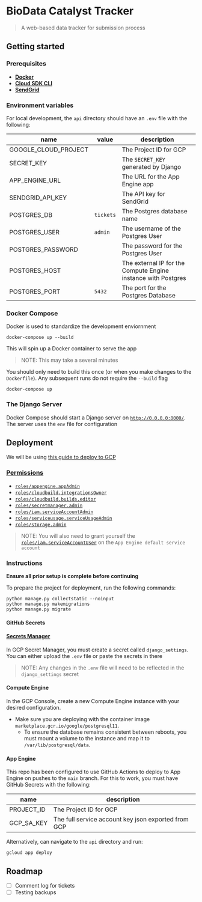 # BioData Catalyst Tracker

> A web-based data tracker for submission process

## Getting started

### Prerequisites

- **[Docker](https://www.docker.com/get-started)**
- **[Cloud SDK CLI](https://cloud.google.com/sdk/gcloud)**
- **[SendGrid](https://docs.sendgrid.com/for-developers/sending-email/api-getting-started)**

### Environment variables

For local development, the `api` directory should have an `.env` file with the following:

| name                 | value     | description                                                   |
| -------------------- | --------- | ------------------------------------------------------------- |
| GOOGLE_CLOUD_PROJECT |           | The Project ID for GCP                                        |
| SECRET_KEY           |           | The `SECRET_KEY` generated by Django                          |
| APP_ENGINE_URL       |           | The URL for the App Engine app                                |
| SENDGRID_API_KEY     |           | The API key for SendGrid                                      |
| POSTGRES_DB          | `tickets` | The Postgres database name                                    |
| POSTGRES_USER        | `admin`   | The username of the Postgres User                             |
| POSTGRES_PASSWORD    |           | The password for the Postgres User                            |
| POSTGRES_HOST        |           | The external IP for the Compute Engine instance with Postgres |
| POSTGRES_PORT        | `5432`    | The port for the Postgres Database                            |

### Docker Compose

Docker is used to standardize the development enviornment

```
docker-compose up --build
```

This will spin up a Docker container to serve the app

> NOTE: This may take a several minutes

You should only need to build this once (or when you make changes to the `Dockerfile`).
Any subsequent runs do not require the `--build` flag

```
docker-compose up
```

### The Django Server

Docker Compose should start a Django server on [`http://0.0.0.0:8000/`](http://0.0.0.0:8000/).
The server uses the `env` file for configuration

## Deployment

We will be using [this guide to deploy to GCP](https://cloud.google.com/python/django/appengine#macos-64-bit)

### [Permissions](https://cloud.google.com/iam/docs/understanding-roles#predefined)

- [`roles/appengine.appAdmin`](https://cloud.google.com/iam/docs/understanding-roles#app-engine-roles)
- [`roles/cloudbuild.integrationsOwner`](https://cloud.google.com/iam/docs/understanding-roles#cloud-build-roles)
- [`roles/cloudbuild.builds.editor`](https://cloud.google.com/build/docs/iam-roles-permissions#predefined_roles)
- [`roles/secretmanager.admin`](https://cloud.google.com/iam/docs/understanding-roles#secret-manager-roles)
- [`roles/iam.serviceAccountAdmin`](https://cloud.google.com/iam/docs/understanding-roles#service-accounts-roles)
- [`roles/serviceusage.serviceUsageAdmin`](https://cloud.google.com/iam/docs/understanding-roles#service-usage-roles)
- [`roles/storage.admin`](https://cloud.google.com/iam/docs/understanding-roles#cloud-storage-roles)

> NOTE: You will also need to grant yourself the [`roles/iam.serviceAccountUser`](https://cloud.google.com/iam/docs/understanding-roles#service-accounts-roles) on the `App Engine default service account`

### Instructions

**Ensure all prior setup is complete before continuing**

To prepare the project for deployment, run the following commands:

```
python manage.py collectstatic --noinput
python manage.py makemigrations
python manage.py migrate
```

#### GitHub Secrets

#### [Secrets Manager](https://cloud.google.com/python/django/appengine#create-django-environment-file-as-a-secret)

In GCP Secret Manager, you must create a secret called `django_settings`.
You can either upload the `.env` file or paste the secrets in there

> NOTE: Any changes in the `.env` file will need to be reflected in the `django_settings` secret

#### Compute Engine

In the GCP Console, create a new Compute Engine instance with your desired configuration.

- Make sure you are deploying with the container image `marketplace.gcr.io/google/postgresql11`.
  - To ensure the database remains consistent between reboots, you must mount a volume to the instance and map it to `/var/lib/postgresql/data`.

#### App Engine

This repo has been configured to use GitHub Actions to deploy to App Engine on pushes to the `main` branch.
For this to work, you must have GitHub Secrets with the following:

| name       | description                                         |
| ---------- | --------------------------------------------------- |
| PROJECT_ID | The Project ID for GCP                              |
| GCP_SA_KEY | The full service account key json exported from GCP |

Alternatively, can navigate to the `api` directory and run:

```
gcloud app deploy
```

## Roadmap

- [ ] Comment log for tickets
- [ ] Testing backups
